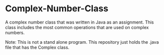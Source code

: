 # Complex-Number-Class
A complex number class that was written in Java as an assignment. This class includes the most common operations that are used on complex numbers. 

Note: This is not a stand alone program. This repository just holds the .java file that has the Complex class. 